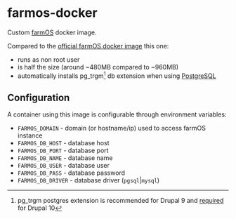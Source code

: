 # farmos-docker

Custom [farmOS](https://farmos.org) docker image.

Compared to the [official farmOS docker image](https://hub.docker.com/r/farmos/farmos) this one:

- runs as non root user
- is half the size (around ~480MB compared to ~960MB)
- automatically installs pg_trgm[^pg_trgm] db extension when using [PostgreSQL](https://www.postgresql.org)

## Configuration

A container using this image is configurable through environment variables:

- `FARMOS_DOMAIN` - domain (or hostname/ip) used to access farmOS instance
- `FARMOS_DB_HOST` - database host
- `FARMOS_DB_PORT` - database port
- `FARMOS_DB_NAME` - database name
- `FARMOS_DB_USER` - database user
- `FARMOS_DB_PASS` - database password
- `FARMOS_DB_DRIVER` - database driver (`pgsql`|`mysql`)

[^pg_trgm]: pg_trgm postgres extension is recommended for Drupal 9 and [required](https://www.drupal.org/project/farm/issues/3270558) for Drupal 10
